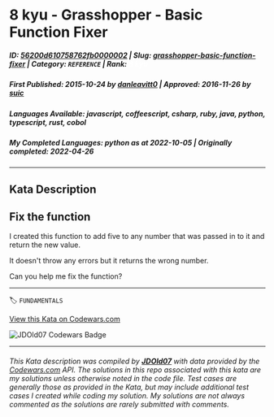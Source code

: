 # 8 kyu - Grasshopper - Basic Function Fixer

##### **ID**: [56200d610758762fb0000002](https://www.codewars.com/kata/56200d610758762fb0000002) | **Slug**: [grasshopper-basic-function-fixer](https://www.codewars.com/kata/56200d610758762fb0000002) | **Category**: `REFERENCE` | **Rank**: <span style="color:white">8 kyu</span>

##### **First Published**: 2015-10-24 ***by*** [danleavitt0](https://www.codewars.com/users/danleavitt0) | **Approved**: 2016-11-26 ***by*** [suic](https://www.codewars.com/users/suic)

##### **Languages Available**: javascript, coffeescript, csharp, ruby, java, python, typescript, rust, cobol

##### **My Completed Languages**: python ***as at*** 2022-10-05 | **Originally completed**: 2022-04-26

---

## Kata Description


## Fix the function



I created this function to add five to any number that was passed in to it and return the new value.

It doesn't throw any errors but it returns the wrong number.



Can you help me fix the function?

---


🏷 `FUNDAMENTALS`


[View this Kata on Codewars.com](https://www.codewars.com/kata/56200d610758762fb0000002)

![](https://www.codewars.com/users/jdold07/badges/large "JDOld07 Codewars Badge")

---

###### *This Kata description was compiled by [**JDOld07**](https://tpstech.dev) with data provided by the [Codewars.com](https://www.codewars.com) API.  The solutions in this repo associated with this kata are my solutions unless otherwise noted in the code file.  Test cases are generally those as provided in the Kata, but may include additional test cases I created while coding my solution.  My solutions are not always commented as the solutions are rarely submitted with comments.*
